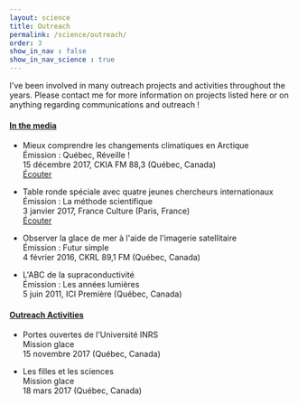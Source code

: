 ```yaml
---
layout: science
title: Outreach
permalink: /science/outreach/
order: 3
show_in_nav : false
show_in_nav_science : true
---
```

I've been involved in many outreach projects and activities throughout the years. Please contact me for more information on projects listed here or on anything regarding communications and outreach !

#### <u>In the media</u>
* Mieux comprendre les changements climatiques en Arctique<br/>
Émission : Québec, Réveille !<br/>
15 décembre 2017, CKIA FM 88,3 (Québec, Canada)<br/>
[Écouter](http://soundcloud.com/quebecreveille/entre…)

* Table ronde spéciale avec quatre jeunes chercheurs internationaux<br/>
Émission : La méthode scientifique<br/>
3 janvier 2017, France Culture (Paris, France)<br/>
[Écouter](https://www.franceculture.fr/emissions/la-methode-scientifique/table-ronde-speciale-avec-quatre-jeunes-chercheurs-internationaux)

* Observer la glace de mer à l'aide de l'imagerie satellitaire<br/>
Émission : Futur simple<br/>
4 février 2016, CKRL 89,1 FM (Québec, Canada)<br/>

* L'ABC de la supraconductivité<br/>
Émission : Les années lumières<br/>
5 juin 2011, ICI Première (Québec, Canada)<br/>

#### <u>Outreach Activities</u>
* Portes ouvertes de l'Université INRS<br/>
Mission glace<br/>
15 novembre 2017 (Québec, Canada)<br/>

* Les filles et les sciences <br/>
Mission glace<br/>
18 mars 2017 (Québec, Canada)<br/>
